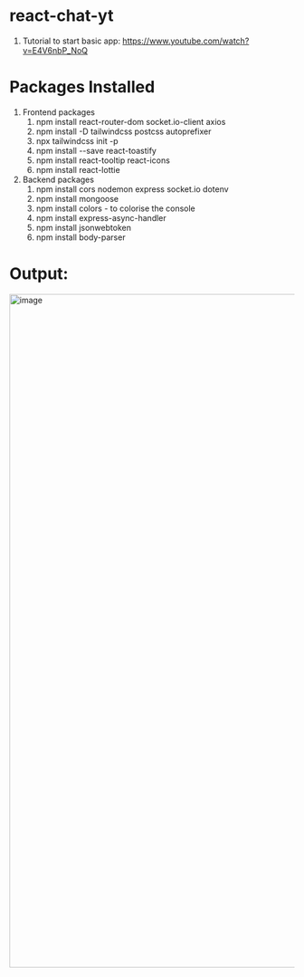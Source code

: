 # react-chat-yt

1. Tutorial to start basic app: https://www.youtube.com/watch?v=E4V6nbP_NoQ

# Packages Installed

1. Frontend packages
   1. npm install react-router-dom socket.io-client axios
   2. npm install -D tailwindcss postcss autoprefixer
   3. npx tailwindcss init -p
   4. npm install --save react-toastify
   5. npm install react-tooltip react-icons
   6. npm install react-lottie
2. Backend packages
   1. npm install cors nodemon express socket.io dotenv
   2. npm install mongoose
   3. npm install colors - to colorise the console
   4. npm install express-async-handler
   5. npm install jsonwebtoken
   6. npm install body-parser

# Output:

<img width="1190" alt="image" src="https://user-images.githubusercontent.com/1153078/193649430-4bfcc6f6-b65f-42f8-b4c9-ba1b6c655cc3.png">
